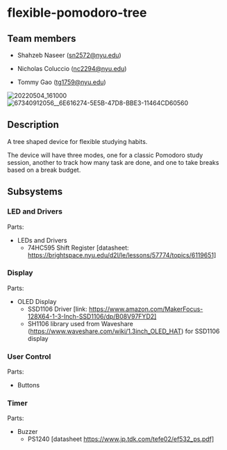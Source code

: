 # flexible-pomodoro-tree

## Team members

* Shahzeb Naseer (sn2572@nyu.edu)

* Nicholas Coluccio (nc2294@nyu.edu)

* Tommy Gao (tg1759@nyu.edu)

![20220504_161000](https://user-images.githubusercontent.com/12534586/167075178-8a8a6e3d-c0ac-4ab7-9d44-adc641548c58.jpg)
![67340912056__6E616274-5E5B-47D8-BBE3-11464CD60560](https://user-images.githubusercontent.com/12534586/167075188-3ff7740c-901c-42d5-83a8-6f66b76af45f.jpg)


## Description

A tree shaped device for flexible studying habits. 

The device will have three modes, one for a classic Pomodoro study session, another to track how many task are done, and one to take breaks based on a break budget.

## Subsystems

### LED and Drivers
Parts:
- LEDs and Drivers
  - 74HC595 Shift Register [datasheet: https://brightspace.nyu.edu/d2l/le/lessons/57774/topics/6119651]

### Display
Parts:
- OLED Display
  - SSD1106 Driver [link: https://www.amazon.com/MakerFocus-128X64-1-3-Inch-SSD1106/dp/B08V97FYD2]
  - SH1106 library used from Waveshare (https://www.waveshare.com/wiki/1.3inch_OLED_HAT) for SSD1106 display
### User Control
Parts:
- Buttons

### Timer
Parts:
- Buzzer
  - PS1240 [datasheet https://www.jp.tdk.com/tefe02/ef532_ps.pdf]

